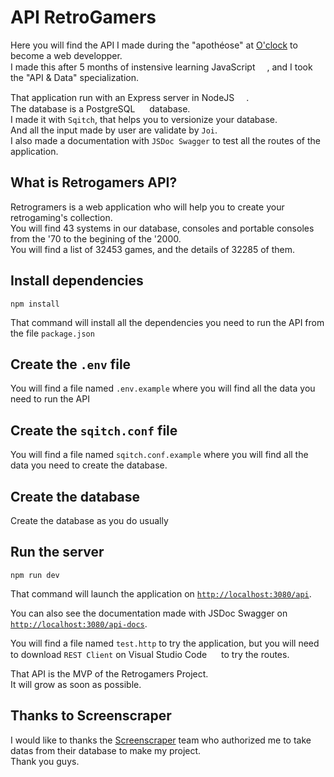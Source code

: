 # API RetroGamers

Here you will find the API I made during the "apothéose" at [O'clock](https://oclock.io/) to become a web developper.  
I made this after 5 months of instensive learning JavaScript <img width="15px" src="https://cdn.jsdelivr.net/gh/devicons/devicon/icons/javascript/javascript-original.svg" />, and I took the "API & Data" specialization.

That application run with an Express server in NodeJS <img width="15px" src="https://cdn.jsdelivr.net/gh/devicons/devicon/icons/nodejs/nodejs-original.svg" />.  
The database is a PostgreSQL <img width="15px" src="https://cdn.jsdelivr.net/gh/devicons/devicon/icons/postgresql/postgresql-original.svg" /> database.  
I made it with `Sqitch`, that helps you to versionize your database.  
And all the input made by user are validate by `Joi`.  
I also made a documentation with `JSDoc Swagger` to test all the routes of the application.

## What is Retrogamers API?

Retrogramers is a web application who will help you to create your retrogaming's collection.  
You will find 43 systems in our database, consoles and portable consoles from the '70 to the begining of the '2000.  
You will find a list of 32453 games, and the details of 32285 of them.

## Install dependencies

```shell
npm install
```

That command will install all the dependencies you need to run the API from the file `package.json`

## Create the `.env` file

You will find a file named `.env.example` where you will find all the data you need to run the API

## Create the `sqitch.conf` file

You will find a file named `sqitch.conf.example` where you will find all the data you need to create the database.

## Create the database

Create the database as you do usually

## Run the server

```shell
npm run dev
```

That command will launch the application on [`http://localhost:3080/api`](http://localhost:3080/api).

You can also see the documentation made with JSDoc Swagger on [`http://localhost:3080/api-docs`](http://localhost:3080/api-docs).  

You will find a file named `test.http` to try the application, but you will need to download `REST Client` on Visual Studio Code <img width="15px" src="https://cdn.jsdelivr.net/gh/devicons/devicon/icons/vscode/vscode-original.svg" /> to try the routes.

That API is the MVP of the Retrogamers Project.  
It will grow as soon as possible.
  
## Thanks to Screenscraper

I would like to thanks the [Screenscraper](www.screenscraper.fr) team who authorized me to take datas from their database to make my project.  
Thank you guys.
